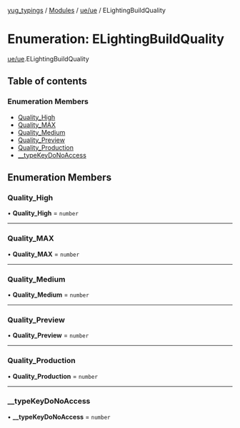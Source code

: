 [yug_typings](../README.md) / [Modules](../modules.md) / [ue/ue](../modules/ue_ue.md) / ELightingBuildQuality

# Enumeration: ELightingBuildQuality

[ue/ue](../modules/ue_ue.md).ELightingBuildQuality

## Table of contents

### Enumeration Members

- [Quality\_High](ue_ue.ELightingBuildQuality.md#quality_high)
- [Quality\_MAX](ue_ue.ELightingBuildQuality.md#quality_max)
- [Quality\_Medium](ue_ue.ELightingBuildQuality.md#quality_medium)
- [Quality\_Preview](ue_ue.ELightingBuildQuality.md#quality_preview)
- [Quality\_Production](ue_ue.ELightingBuildQuality.md#quality_production)
- [\_\_typeKeyDoNoAccess](ue_ue.ELightingBuildQuality.md#__typekeydonoaccess)

## Enumeration Members

### Quality\_High

• **Quality\_High** = `number`

___

### Quality\_MAX

• **Quality\_MAX** = `number`

___

### Quality\_Medium

• **Quality\_Medium** = `number`

___

### Quality\_Preview

• **Quality\_Preview** = `number`

___

### Quality\_Production

• **Quality\_Production** = `number`

___

### \_\_typeKeyDoNoAccess

• **\_\_typeKeyDoNoAccess** = `number`
